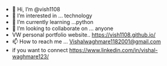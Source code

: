 - 👋 Hi, I’m @vish1108
- 👀 I’m interested in ... technology
- 🌱 I’m currently learning ...python
- 💞️ I’m looking to collaborate on ... anyone
- VW personal portfolio website.. https://vish1108.github.io/
- 📫 How to reach me ... Vishalwaghmare1182001@gmail.com
- if you want to connect https://www.linkedin.com/in/vishal-waghmare123/

<!---
vish1108/vish1108 is a ✨ special ✨ repository because its `README.md` (this file) appears on your GitHub profile.
You can click the Preview link to take a look at your changes.
--->

